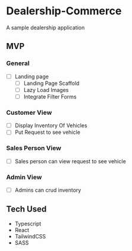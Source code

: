 # Dealership-Commerce

A sample dealership application

## MVP

### General

-   [ ] Landing page
    -   [ ] Landing Page Scaffold
    -   [ ] Lazy Load Images
    -   [ ] Integrate Filter Forms

### Customer View

-   [ ] Display Inventory Of Vehicles
-   [ ] Put Request to see vehicle

### Sales Person View

-   [ ] Sales person can view request to see vehicle

### Admin View

-   [ ] Admins can crud inventory

## Tech Used

-   Typescript
-   React
-   TailwindCSS
-   SASS
